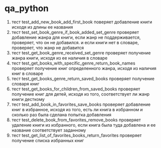# qa_python

1. тест test_add_new_book_add_first_book поверяет добавление книги исходя из длины ее названия
2. тест test_set_book_genre_if_book_added_set_genre проверяет добавление жанра для книги, если жанр не поддерживается, проверяет, что он не добавился. и если книги нет в словаре, проверяет, что жанр не добавится
3. тест test_get_book_genre_received_set_genre проверяет получение жанра книги, исходя из ее наличия в словаре
4. тест test_get_books_with_specific_genre_return_book_names проверяет получение книг определенного жанра, исходя из наличия книг в словаре
5. тест test_get_books_genre_return_saved_books проверяет получение словаря книг 
6. тест test_get_books_for_children_from_saved_books проверяет получение книг для детей, исходя из того, соответствует ли жанр книги десткому
7. тест test_add_book_in_favorites_save_books проверяет добавление книг в избранное, исходя из того, есть ли книга в избранном и сколько раз была сделана попытка добавления
8. тест test_delete_book_from_favorites_remove_books проверяет удаление книги из избранного, если книга была туда добавлена и ее название соответствует заданному
9. тест test_get_list_of_favorites_books_return_favorites проверяет получение списка избранных книг